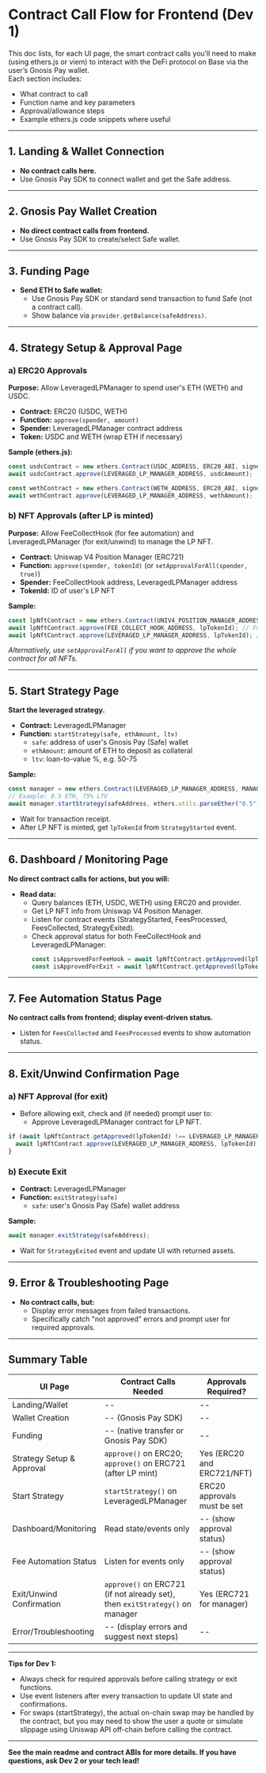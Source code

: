 # Contract Call Flow for Frontend (Dev 1)

This doc lists, for each UI page, the smart contract calls you’ll need to make (using ethers.js or viem) to interact with the DeFi protocol on Base via the user’s Gnosis Pay wallet.  
Each section includes:  
- What contract to call  
- Function name and key parameters  
- Approval/allowance steps  
- Example ethers.js code snippets where useful

---

## 1. Landing & Wallet Connection

- **No contract calls here.**
- Use Gnosis Pay SDK to connect wallet and get the Safe address.

---

## 2. Gnosis Pay Wallet Creation

- **No direct contract calls from frontend.**
- Use Gnosis Pay SDK to create/select Safe wallet.

---

## 3. Funding Page

- **Send ETH to Safe wallet:**
  - Use Gnosis Pay SDK or standard send transaction to fund Safe (not a contract call).
  - Show balance via `provider.getBalance(safeAddress)`.

---

## 4. Strategy Setup & Approval Page

### a) **ERC20 Approvals**
**Purpose:** Allow LeveragedLPManager to spend user's ETH (WETH) and USDC.

- **Contract:** ERC20 (USDC, WETH)
- **Function:** `approve(spender, amount)`
- **Spender:** LeveragedLPManager contract address
- **Token:** USDC and WETH (wrap ETH if necessary)

**Sample (ethers.js):**
```js
const usdcContract = new ethers.Contract(USDC_ADDRESS, ERC20_ABI, signer);
await usdcContract.approve(LEVERAGED_LP_MANAGER_ADDRESS, usdcAmount);

const wethContract = new ethers.Contract(WETH_ADDRESS, ERC20_ABI, signer);
await wethContract.approve(LEVERAGED_LP_MANAGER_ADDRESS, wethAmount);
```

### b) **NFT Approvals (after LP is minted)**
**Purpose:** Allow FeeCollectHook (for fee automation) and LeveragedLPManager (for exit/unwind) to manage the LP NFT.

- **Contract:** Uniswap V4 Position Manager (ERC721)
- **Function:** `approve(spender, tokenId)` (or `setApprovalForAll(spender, true)`)
- **Spender:** FeeCollectHook address, LeveragedLPManager address
- **TokenId:** ID of user's LP NFT

**Sample:**
```js
const lpNftContract = new ethers.Contract(UNIV4_POSITION_MANAGER_ADDRESS, ERC721_ABI, signer);
await lpNftContract.approve(FEE_COLLECT_HOOK_ADDRESS, lpTokenId); // For fee automation
await lpNftContract.approve(LEVERAGED_LP_MANAGER_ADDRESS, lpTokenId); // For exit/unwind
```
*Alternatively, use `setApprovalForAll` if you want to approve the whole contract for all NFTs.*

---

## 5. Start Strategy Page

**Start the leveraged strategy.**

- **Contract:** LeveragedLPManager
- **Function:** `startStrategy(safe, ethAmount, ltv)`
  - `safe`: address of user's Gnosis Pay (Safe) wallet
  - `ethAmount`: amount of ETH to deposit as collateral
  - `ltv`: loan-to-value %, e.g. 50-75

**Sample:**
```js
const manager = new ethers.Contract(LEVERAGED_LP_MANAGER_ADDRESS, MANAGER_ABI, signer);
// Example: 0.5 ETH, 75% LTV
await manager.startStrategy(safeAddress, ethers.utils.parseEther("0.5"), 75);
```
- Wait for transaction receipt.
- After LP NFT is minted, get `lpTokenId` from `StrategyStarted` event.

---

## 6. Dashboard / Monitoring Page

**No direct contract calls for actions, but you will:**
- **Read data:**
  - Query balances (ETH, USDC, WETH) using ERC20 and provider.
  - Get LP NFT info from Uniswap V4 Position Manager.
  - Listen for contract events (StrategyStarted, FeesProcessed, FeesCollected, StrategyExited).
  - Check approval status for both FeeCollectHook and LeveragedLPManager:
    ```js
    const isApprovedForFeeHook = await lpNftContract.getApproved(lpTokenId) === FEE_COLLECT_HOOK_ADDRESS;
    const isApprovedForExit = await lpNftContract.getApproved(lpTokenId) === LEVERAGED_LP_MANAGER_ADDRESS;
    ```

---

## 7. Fee Automation Status Page

**No contract calls from frontend; display event-driven status.**
- Listen for `FeesCollected` and `FeesProcessed` events to show automation status.

---

## 8. Exit/Unwind Confirmation Page

### a) **NFT Approval (for exit)**
- Before allowing exit, check and (if needed) prompt user to:
  - Approve LeveragedLPManager contract for LP NFT.

```js
if (await lpNftContract.getApproved(lpTokenId) !== LEVERAGED_LP_MANAGER_ADDRESS) {
  await lpNftContract.approve(LEVERAGED_LP_MANAGER_ADDRESS, lpTokenId);
}
```

### b) **Execute Exit**
- **Contract:** LeveragedLPManager
- **Function:** `exitStrategy(safe)`
  - `safe`: user's Gnosis Pay (Safe) wallet address

**Sample:**
```js
await manager.exitStrategy(safeAddress);
```
- Wait for `StrategyExited` event and update UI with returned assets.

---

## 9. Error & Troubleshooting Page

- **No contract calls, but:**
  - Display error messages from failed transactions.
  - Specifically catch "not approved" errors and prompt user for required approvals.

---

## **Summary Table**

| UI Page                        | Contract Calls Needed                                                                | Approvals Required?              |
|--------------------------------|-------------------------------------------------------------------------------------|----------------------------------|
| Landing/Wallet                 | --                                                                                  | --                               |
| Wallet Creation                | -- (Gnosis Pay SDK)                                                                 | --                               |
| Funding                        | -- (native transfer or Gnosis Pay SDK)                                              | --                               |
| Strategy Setup & Approval      | `approve()` on ERC20; `approve()` on ERC721 (after LP mint)                         | Yes (ERC20 and ERC721/NFT)       |
| Start Strategy                 | `startStrategy()` on LeveragedLPManager                                             | ERC20 approvals must be set      |
| Dashboard/Monitoring           | Read state/events only                                                              | -- (show approval status)        |
| Fee Automation Status          | Listen for events only                                                              | -- (show approval status)        |
| Exit/Unwind Confirmation       | `approve()` on ERC721 (if not already set), then `exitStrategy()` on manager        | Yes (ERC721 for manager)         |
| Error/Troubleshooting          | -- (display errors and suggest next steps)                                          | --                               |

---

**Tips for Dev 1:**
- Always check for required approvals before calling strategy or exit functions.
- Use event listeners after every transaction to update UI state and confirmations.
- For swaps (startStrategy), the actual on-chain swap may be handled by the contract, but you may need to show the user a quote or simulate slippage using Uniswap API off-chain before calling the contract.

---

**See the main readme and contract ABIs for more details. If you have questions, ask Dev 2 or your tech lead!**